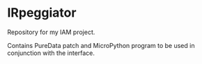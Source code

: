 # IRpeggiator
Repository for my IAM project.

Contains PureData patch and MicroPython program to be used in conjunction with the interface.
